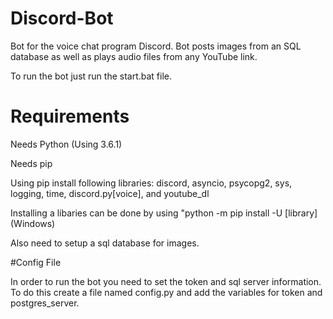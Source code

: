 # Discord-Bot
Bot for the voice chat program Discord. Bot posts images from an SQL database as well as plays audio files from any YouTube link.

To run the bot just run the start.bat file.

# Requirements

Needs Python (Using 3.6.1)

Needs pip

Using pip install following libraries: discord, asyncio, psycopg2, sys, logging, time, discord.py[voice], and youtube_dl

Installing a libaries can be done by using "python -m pip install -U [library] (Windows)

Also need to setup a sql database for images.

#Config File

In order to run the bot you need to set the token and sql server information. To do this create a file named config.py and add the variables for token and postgres_server.
